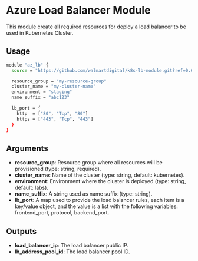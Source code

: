 # Azure Load Balancer Module

This module create all required resources for deploy a load balancer to be used in Kubernetes Cluster.

## Usage

```bash
module "az_lb" {
  source = "https://github.com/walmartdigital/k8s-lb-module.git?ref=0.0.1"

  resource_group = "my-resource-group"
  cluster_name = "my-cluster-name"
  environment = "staging"
  name_suffix = "abc123"

  lb_port = {
    http  = ["80", "Tcp", "80"]
    https = ["443", "Tcp", "443"]
  }
}
```

## Arguments

* **resource_group**: Resource group where all resources will be provisioned (type: string, required).
* **cluster_name**: Name of the cluster (type: string, default: kubernetes).
* **environment**: Environment where the cluster is deployed (type: string, default: labs).
* **name_suffix**: A string used as name suffix (type: string).
* **lb_port**: A map used to provide the load balancer rules, each item is a key/value object, and the value is a list with the following variables: frontend_port, protocol, backend_port.

## Outputs

* **load_balancer_ip**: The load balancer public IP.
* **lb_address_pool_id**: The load balancer pool ID.
